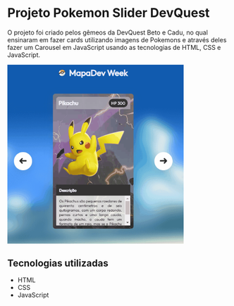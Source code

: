 # Projeto Pokemon Slider DevQuest 

O projeto foi criado pelos gêmeos da DevQuest Beto e Cadu, no qual ensinaram em fazer cards utilizando imagens de Pokemons e através deles fazer um Carousel em JavaScript usando as tecnologias de HTML, CSS e JavaScript.

[<img src="./tela.gif" alt="Tela de cards com Pokemons" width=400px>](https://adrianoasz.github.io/Pokemon_-Slider-DevQuest/)

## Tecnologias utilizadas 

- HTML
- CSS
- JavaScript 
